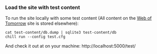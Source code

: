 ### Load the site with test content

To run the site locally with some test content (All content on the
[Web of Tomorrow](http://www.weboftomorrow.com) site is stored elsewhere):

    cat test-content/db.dump | sqlite3 test-content/db
    chill run --config test.cfg

And check it out at on your machine: http://localhost:5000/test/

